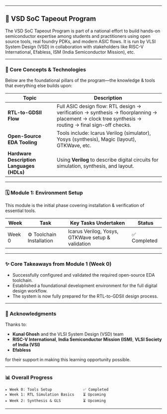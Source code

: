 

---

## 🚀 VSD SoC Tapeout Program

The VSD SoC Tapeout Program is part of a national effort to build hands-on semiconductor expertise among students and practitioners using open source tools, real foundry PDKs, and modern ASIC flows. It is run by VLSI System Design (VSD) in collaboration with stakeholders like RISC-V International, Efabless, ISM (India Semiconductor Mission), etc.

---

### 🧠 Core Concepts & Technologies

Below are the foundational pillars of the program—the knowledge & tools that everything else builds upon:

| Topic                                     | Description                                                                                                                                        |
| ----------------------------------------- | -------------------------------------------------------------------------------------------------------------------------------------------------- |
| **RTL-to-GDSII Flow**                     | Full ASIC design flow: RTL design → verification → synthesis → floorplanning → placement → clock tree synthesis → routing → final sign-off checks. |
| **Open-Source EDA Tooling**               | Tools include: Icarus Verilog (simulator), Yosys (synthesis), Magic (layout), GTKWave, etc.                                                        |
| **Hardware Description Languages (HDLs)** | Using **Verilog** to describe digital circuits for simulation, synthesis, and layout.                                                              |

---

### 🗓️ Module 1: Environment Setup

This module is the initial phase covering installation & verification of essential tools.

| Week   | Task                      | Key Tasks Undertaken                              | Status      |
| ------ | ------------------------- | ------------------------------------------------- | ----------- |
| Week 0 | ⚙️ Toolchain Installation | Icarus Verilog, Yosys, GTKWave setup & validation | ✅ Completed |

---

### ✨ Core Takeaways from Module 1 (Week 0)

* Successfully configured and validated the required open-source EDA toolchain.
* Established a foundational development environment for the full digital design workflow.
* The system is now fully prepared for the RTL-to-GDSII design process.

---

### 🙌 Acknowledgments

Thanks to:

* **Kunal Ghosh** and the VLSI System Design (VSD) team
* **RISC-V International**, **India Semiconductor Mission (ISM)**, **VLSI Society of India (VSI)**
* **Efabless**

for their support in making this learning opportunity possible.

---

### 📊 Overall Progress

```
▸ Week 0: Tools Setup              ✅ Completed  
▸ Week 1: RTL Simulation Basics    ⏳ Upcoming  
▸ Week 2: Synthesis & GLS          ⏳ Upcoming  
```

---



